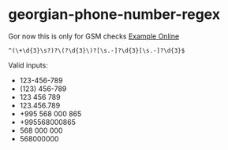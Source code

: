 # georgian-phone-number-regex
Gor now this is only for GSM checks  [Example Online](https://regex101.com/r/Z5ePey/1)
```regex
^(\+\d{3}\s?)?\(?\d{3}\)?[\s.-]?\d{3}[\s.-]?\d{3}$
```
Valid inputs:
- 123-456-789  
- (123) 456-789  
- 123 456 789  
- 123.456.789  
- +995 568 000 865
- +995568000865
- 568 000 000  
- 568000000  
